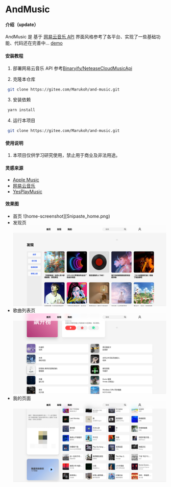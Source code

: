 # AndMusic

#### 介绍（update）

AndMusic 是 基于 [网易云音乐 API](https://binaryify.github.io/NeteaseCloudMusicApi/#)
界面风格参考了各平台、实现了一些基础功能、代码还在完善中...
[demo](https://and-music.vercel.app/)

#### 安装教程

1. 部署网易云音乐 API 参考[Binaryify/NeteaseCloudMusicApi](https://github.com/Binaryify/NeteaseCloudMusicApi)

2. 克隆本仓库

```sh
 git clone https://gitee.com/Marukoh/and-music.git
```

3. 安装依赖

```sh
 yarn install
```

4. 运行本项目

```sh
 git clone https://gitee.com/Marukoh/and-music.git
```

#### 使用说明

1.  本项目仅供学习研究使用，禁止用于商业及非法用途。

#### 灵感来源

- [Apple Music](https://music.apple.com)
- [网易云音乐](https://music.163.com)
- [YesPlayMusic](https://github.com/qier222/YesPlayMusic)

#### 效果图
- 首页 ![home-screenshot][Snipaste_home.png)
- 发现页 ![discover-screenshot](images/Snipaste_discover.png)
- 歌曲列表页 ![playlist-screenshot](images/Snipaste_playlist.png)
- 我的页面 ![user-screenshot](images/Snipaste_user.png)
